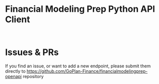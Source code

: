 # Financial Modeling Prep Python API Client

```bash
 
```


# Issues & PRs 

If you find an issue, or want to add a new endpoint, please submit them directly to https://github.com/GoPlan-Finance/financialmodelingprep-openapi repository


